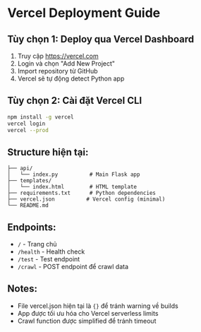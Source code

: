 # Vercel Deployment Guide

## Tùy chọn 1: Deploy qua Vercel Dashboard
1. Truy cập https://vercel.com
2. Login và chọn "Add New Project"
3. Import repository từ GitHub
4. Vercel sẽ tự động detect Python app

## Tùy chọn 2: Cài đặt Vercel CLI
```bash
npm install -g vercel
vercel login
vercel --prod
```

## Structure hiện tại:
```
├── api/
│   └── index.py          # Main Flask app
├── templates/
│   └── index.html        # HTML template
├── requirements.txt      # Python dependencies
├── vercel.json          # Vercel config (minimal)
└── README.md
```

## Endpoints:
- `/` - Trang chủ
- `/health` - Health check
- `/test` - Test endpoint
- `/crawl` - POST endpoint để crawl data

## Notes:
- File vercel.json hiện tại là `{}` để tránh warning về builds
- App được tối ưu hóa cho Vercel serverless limits
- Crawl function được simplified để tránh timeout
